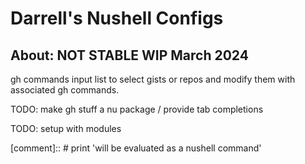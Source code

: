 # Darrell's Nushell Configs

## About: NOT STABLE WIP March 2024

gh commands input list to select gists or repos and modify them with
associated gh commands.

TODO: make gh stuff a nu package / provide tab completions

TODO: setup with modules 

[comment]:: # print 'will be evaluated as a nushell command'
